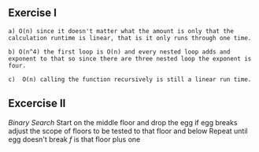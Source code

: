 ## Exercise I

```
a) O(n) since it doesn't matter what the amount is only that the calculation runtime is linear, that is it only runs through one time.
```

```
b) O(n^4) the first loop is O(n) and every nested loop adds and exponent to that so since there are three nested loop the exponent is four.
```

```
c)  O(n) calling the function recursively is still a linear run time.
```

## Excercise II

*Binary Search*
Start on the middle floor and drop the egg
  if egg breaks adjust the scope of floors to be tested to that floor and below
Repeat until egg doesn't break
  _f_ is that floor plus one
